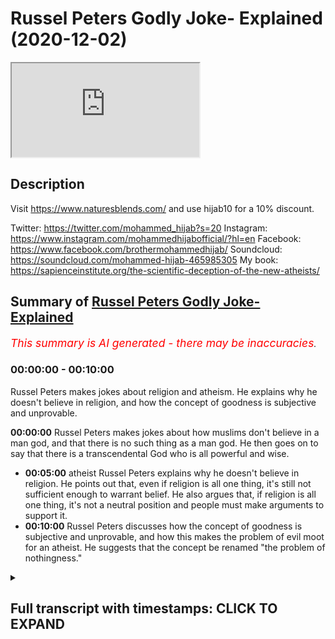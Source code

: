 # Russel Peters Godly Joke- Explained (2020-12-02)

<iframe loading='lazy' allow='autoplay' src='https://www.youtube.com/embed/LkMx5bmYB2I'></iframe>

## Description

Visit https://www.naturesblends.com/ and use hijab10 for a 10% discount. 

Twitter: https://twitter.com/mohammed_hijab?s=20
Instagram: https://www.instagram.com/mohammedhijabofficial/?hl=en
Facebook: https://www.facebook.com/brothermohammedhijab/
Soundcloud: https://soundcloud.com/mohammed-hijab-465985305
My book: https://sapienceinstitute.org/the-scientific-deception-of-the-new-atheists/

## Summary of [Russel Peters Godly Joke- Explained](https://www.youtube.com/watch?v=LkMx5bmYB2I)


*<span style="color:red; font-size:125%">This summary is AI generated - there may be inaccuracies</span>. [](/)*

### <a onclick="modifyYTiframeseektime('0')">00:00:00</a> - <a onclick="modifyYTiframeseektime('600')">00:10:00</a>

 Russel Peters makes jokes about religion and atheism. He explains why he doesn't believe in religion, and how the concept of goodness is subjective and unprovable.

**<a onclick="modifyYTiframeseektime('0')">00:00:00</a>** Russel Peters makes jokes about how muslims don't believe in a man god, and that there is no such thing as a man god. He then goes on to say that there is a transcendental God who is all powerful and wise.
* **<a onclick="modifyYTiframeseektime('300')">00:05:00</a>**  atheist Russel Peters explains why he doesn't believe in religion. He points out that, even if religion is all one thing, it's still not sufficient enough to warrant belief. He also argues that, if religion is all one thing, it's not a neutral position and people must make arguments to support it.
* **<a onclick="modifyYTiframeseektime('600')">00:10:00</a>** Russel Peters discusses how the concept of goodness is subjective and unprovable, and how this makes the problem of evil moot for an atheist. He suggests that the concept be renamed "the problem of nothingness."

<details><summary><h2>Full transcript with timestamps: CLICK TO EXPAND</h2></summary>

<a onclick="modifyYTiframeseektime('5')">0:00:05</a> is the hijab 10  
<a onclick="modifyYTiframeseektime('7')">0:00:07</a> discount code for 10 discount on a wide  
<a onclick="modifyYTiframeseektime('9')">0:00:09</a> range of products including  
<a onclick="modifyYTiframeseektime('11')">0:00:11</a> premium ethiopian black seed products  
<a onclick="modifyYTiframeseektime('13')">0:00:13</a> assalamu alaikum warahmatullahi  
<a onclick="modifyYTiframeseektime('20')">0:00:20</a> yes there is something different yes  
<a onclick="modifyYTiframeseektime('22')">0:00:22</a> there is something unusual  
<a onclick="modifyYTiframeseektime('24')">0:00:24</a> yes there is something that might be a  
<a onclick="modifyYTiframeseektime('26')">0:00:26</a> little bit irritating but don't worry  
<a onclick="modifyYTiframeseektime('28')">0:00:28</a> we'll get rid of ali dawa  
<a onclick="modifyYTiframeseektime('33')">0:00:33</a> today guys what we're going to be doing  
<a onclick="modifyYTiframeseektime('35')">0:00:35</a> is we're going to be responding to some  
<a onclick="modifyYTiframeseektime('37')">0:00:37</a> of the comments made by  
<a onclick="modifyYTiframeseektime('38')">0:00:38</a> a comedian by the name of russell peters  
<a onclick="modifyYTiframeseektime('41')">0:00:41</a> so let's see some of his comments ali  
<a onclick="modifyYTiframeseektime('43')">0:00:43</a> and let's uh comment on those  
<a onclick="modifyYTiframeseektime('45')">0:00:45</a> okay let's do that inshallah yeah okay  
<a onclick="modifyYTiframeseektime('48')">0:00:48</a> so this video was sent to me by brother  
<a onclick="modifyYTiframeseektime('49')">0:00:49</a> and i thought  
<a onclick="modifyYTiframeseektime('51')">0:00:51</a> let's go for inshallah because he's  
<a onclick="modifyYTiframeseektime('52')">0:00:52</a> claimed to be an atheist  
<a onclick="modifyYTiframeseektime('54')">0:00:54</a> really well yeah because he was  
<a onclick="modifyYTiframeseektime('55')">0:00:55</a> essentially an atheist i am as well  
<a onclick="modifyYTiframeseektime('57')">0:00:57</a> yeah you ready yeah uh and he really  
<a onclick="modifyYTiframeseektime('60')">0:01:00</a> you know i remember this one routine  
<a onclick="modifyYTiframeseektime('62')">0:01:02</a> about the you know  
<a onclick="modifyYTiframeseektime('64')">0:01:04</a> whenever you go to a funeral at some  
<a onclick="modifyYTiframeseektime('66')">0:01:06</a> point someone's gonna say  
<a onclick="modifyYTiframeseektime('68')">0:01:08</a> i know he's up there looking down at us  
<a onclick="modifyYTiframeseektime('69')">0:01:09</a> and smiling yeah  
<a onclick="modifyYTiframeseektime('71')">0:01:11</a> you know i was like there is no up there  
<a onclick="modifyYTiframeseektime('73')">0:01:13</a> yeah he's he's probably down there  
<a onclick="modifyYTiframeseektime('75')">0:01:15</a> looking up at us religion has  
<a onclick="modifyYTiframeseektime('79')">0:01:19</a> convinced that there's an invisible man  
<a onclick="modifyYTiframeseektime('81')">0:01:21</a> and is living in the sky exactly  
<a onclick="modifyYTiframeseektime('82')">0:01:22</a> he's watching everything you do but he's  
<a onclick="modifyYTiframeseektime('84')">0:01:24</a> particularly keen on what you do with  
<a onclick="modifyYTiframeseektime('85')">0:01:25</a> your penis  
<a onclick="modifyYTiframeseektime('86')">0:01:26</a> okay let's take a step at a time yeah  
<a onclick="modifyYTiframeseektime('89')">0:01:29</a> yeah so  
<a onclick="modifyYTiframeseektime('90')">0:01:30</a> what i'm starting to realize is this  
<a onclick="modifyYTiframeseektime('91')">0:01:31</a> year so we know in the west for example  
<a onclick="modifyYTiframeseektime('94')">0:01:34</a> a lot of people have turned their back  
<a onclick="modifyYTiframeseektime('96')">0:01:36</a> to christianity yeah due to secularism  
<a onclick="modifyYTiframeseektime('98')">0:01:38</a> and  
<a onclick="modifyYTiframeseektime('98')">0:01:38</a> or the i think what they do a lot of  
<a onclick="modifyYTiframeseektime('101')">0:01:41</a> people do is like  
<a onclick="modifyYTiframeseektime('102')">0:01:42</a> they have a bad experience i think this  
<a onclick="modifyYTiframeseektime('104')">0:01:44</a> is human psychology they have a bad  
<a onclick="modifyYTiframeseektime('105')">0:01:45</a> experience with something  
<a onclick="modifyYTiframeseektime('106')">0:01:46</a> and then they paint everybody the same  
<a onclick="modifyYTiframeseektime('108')">0:01:48</a> so i think where he's coming from is  
<a onclick="modifyYTiframeseektime('110')">0:01:50</a> like it's the same thing because we hear  
<a onclick="modifyYTiframeseektime('111')">0:01:51</a> over and over again with atheists  
<a onclick="modifyYTiframeseektime('112')">0:01:52</a> oh yeah you guys believe in a man in the  
<a onclick="modifyYTiframeseektime('114')">0:01:54</a> sky well that's not really the case  
<a onclick="modifyYTiframeseektime('116')">0:01:56</a> as muslims do we believe in a man in the  
<a onclick="modifyYTiframeseektime('118')">0:01:58</a> sky or this  
<a onclick="modifyYTiframeseektime('120')">0:02:00</a> invisible being or etc because it's  
<a onclick="modifyYTiframeseektime('122')">0:02:02</a> something islamically  
<a onclick="modifyYTiframeseektime('123')">0:02:03</a> we actually laugh at you know we say  
<a onclick="modifyYTiframeseektime('125')">0:02:05</a> look this is actually nonsense  
<a onclick="modifyYTiframeseektime('127')">0:02:07</a> so what would you say to it let's let's  
<a onclick="modifyYTiframeseektime('129')">0:02:09</a> let's imagine russell peters is watching  
<a onclick="modifyYTiframeseektime('131')">0:02:11</a> this  
<a onclick="modifyYTiframeseektime('131')">0:02:11</a> right what would you say to him do you  
<a onclick="modifyYTiframeseektime('133')">0:02:13</a> as a muslim believe in a man in the sky  
<a onclick="modifyYTiframeseektime('136')">0:02:16</a> well if that's the god he doesn't  
<a onclick="modifyYTiframeseektime('137')">0:02:17</a> believe in then that's the god we all  
<a onclick="modifyYTiframeseektime('139')">0:02:19</a> don't believe in as muslims as well  
<a onclick="modifyYTiframeseektime('140')">0:02:20</a> yeah i mean right i mean  
<a onclick="modifyYTiframeseektime('144')">0:02:24</a> you know people don't realize that when  
<a onclick="modifyYTiframeseektime('146')">0:02:26</a> you come into islam you say two things  
<a onclick="modifyYTiframeseektime('148')">0:02:28</a> you say  
<a onclick="modifyYTiframeseektime('152')">0:02:32</a> and then obviously  
<a onclick="modifyYTiframeseektime('155')">0:02:35</a> so i testify that there's no god worthy  
<a onclick="modifyYTiframeseektime('158')">0:02:38</a> of worship  
<a onclick="modifyYTiframeseektime('159')">0:02:39</a> except for allah and that muhammad is  
<a onclick="modifyYTiframeseektime('160')">0:02:40</a> his messenger but the first part of that  
<a onclick="modifyYTiframeseektime('162')">0:02:42</a> is a negation  
<a onclick="modifyYTiframeseektime('164')">0:02:44</a> right so there is no god  
<a onclick="modifyYTiframeseektime('167')">0:02:47</a> worthy of worship except for allah right  
<a onclick="modifyYTiframeseektime('171')">0:02:51</a> so this negation actually cancels out  
<a onclick="modifyYTiframeseektime('174')">0:02:54</a> all anthropomorphic understandings of  
<a onclick="modifyYTiframeseektime('177')">0:02:57</a> god meaning so it's not right he can  
<a onclick="modifyYTiframeseektime('178')">0:02:58</a> come the same  
<a onclick="modifyYTiframeseektime('179')">0:02:59</a> or are you saying that you don't believe  
<a onclick="modifyYTiframeseektime('181')">0:03:01</a> in any other man gods  
<a onclick="modifyYTiframeseektime('182')">0:03:02</a> but the man good we don't believe in a  
<a onclick="modifyYTiframeseektime('184')">0:03:04</a> man god okay so we don't we don't  
<a onclick="modifyYTiframeseektime('185')">0:03:05</a> believe in any man god right because  
<a onclick="modifyYTiframeseektime('187')">0:03:07</a> you're special we don't believe in so no  
<a onclick="modifyYTiframeseektime('189')">0:03:09</a> man gods but our man god is different  
<a onclick="modifyYTiframeseektime('192')">0:03:12</a> no we don't believe in any man can be  
<a onclick="modifyYTiframeseektime('194')">0:03:14</a> god in fact  
<a onclick="modifyYTiframeseektime('195')">0:03:15</a> we don't think it's intelligible  
<a onclick="modifyYTiframeseektime('196')">0:03:16</a> conceivable or pardonable  
<a onclick="modifyYTiframeseektime('199')">0:03:19</a> that we can point at any man with a date  
<a onclick="modifyYTiframeseektime('201')">0:03:21</a> of birth and say that that  
<a onclick="modifyYTiframeseektime('202')">0:03:22</a> man is god okay i mean you're right  
<a onclick="modifyYTiframeseektime('204')">0:03:24</a> edward  
<a onclick="modifyYTiframeseektime('205')">0:03:25</a> so anyone with a date of birth that you  
<a onclick="modifyYTiframeseektime('207')">0:03:27</a> look at and you point to that person  
<a onclick="modifyYTiframeseektime('209')">0:03:29</a> yes we can't point to anybody like that  
<a onclick="modifyYTiframeseektime('211')">0:03:31</a> and say that that person is god because  
<a onclick="modifyYTiframeseektime('213')">0:03:33</a> god is by definition pre-eternal  
<a onclick="modifyYTiframeseektime('216')">0:03:36</a> and post-eternal god is the necessary  
<a onclick="modifyYTiframeseektime('219')">0:03:39</a> being  
<a onclick="modifyYTiframeseektime('220')">0:03:40</a> the sovereign  
<a onclick="modifyYTiframeseektime('224')">0:03:44</a> i made a joke it just went over there i  
<a onclick="modifyYTiframeseektime('225')">0:03:45</a> called edward i called you edward  
<a onclick="modifyYTiframeseektime('228')">0:03:48</a> because you used such a sophisticated  
<a onclick="modifyYTiframeseektime('230')">0:03:50</a> language and you sounded like an edward  
<a onclick="modifyYTiframeseektime('231')">0:03:51</a> i'm sorry  
<a onclick="modifyYTiframeseektime('233')">0:03:53</a> it was a joke that went bad why are you  
<a onclick="modifyYTiframeseektime('234')">0:03:54</a> saying that you know  
<a onclick="modifyYTiframeseektime('236')">0:03:56</a> us ethnics can't say clever  
<a onclick="modifyYTiframeseektime('242')">0:04:02</a> so um yeah it's not possible that so  
<a onclick="modifyYTiframeseektime('245')">0:04:05</a> we don't look at any human being and say  
<a onclick="modifyYTiframeseektime('246')">0:04:06</a> that's god in fact the quran is candid  
<a onclick="modifyYTiframeseektime('248')">0:04:08</a> about this  
<a onclick="modifyYTiframeseektime('249')">0:04:09</a> issue the quran is unequivocal about the  
<a onclick="modifyYTiframeseektime('251')">0:04:11</a> issue that there is no human being that  
<a onclick="modifyYTiframeseektime('253')">0:04:13</a> can be god  
<a onclick="modifyYTiframeseektime('254')">0:04:14</a> so we also reject that kind of god  
<a onclick="modifyYTiframeseektime('257')">0:04:17</a> with him we're on the same page on that  
<a onclick="modifyYTiframeseektime('259')">0:04:19</a> we'd reject a man god looking up and  
<a onclick="modifyYTiframeseektime('261')">0:04:21</a> pointing out  
<a onclick="modifyYTiframeseektime('261')">0:04:21</a> you know us from the sky whatever it may  
<a onclick="modifyYTiframeseektime('263')">0:04:23</a> be we do believe in a transcendental god  
<a onclick="modifyYTiframeseektime('266')">0:04:26</a> we do believe in a god that is all  
<a onclick="modifyYTiframeseektime('267')">0:04:27</a> powerful or wise or knowledgeable  
<a onclick="modifyYTiframeseektime('270')">0:04:30</a> because we look at the fact that the  
<a onclick="modifyYTiframeseektime('272')">0:04:32</a> universe  
<a onclick="modifyYTiframeseektime('272')">0:04:32</a> is in is finely tuned we look at the  
<a onclick="modifyYTiframeseektime('275')">0:04:35</a> fact that the universe  
<a onclick="modifyYTiframeseektime('276')">0:04:36</a> has laws and we attribute to that a law  
<a onclick="modifyYTiframeseektime('279')">0:04:39</a> maker  
<a onclick="modifyYTiframeseektime('280')">0:04:40</a> yeah that's as simple as that really we  
<a onclick="modifyYTiframeseektime('281')">0:04:41</a> attribute a lawmaker with intelligence  
<a onclick="modifyYTiframeseektime('284')">0:04:44</a> uh with power and it's not the case i'm  
<a onclick="modifyYTiframeseektime('287')">0:04:47</a> a new atheist and he's really kind of  
<a onclick="modifyYTiframeseektime('288')">0:04:48</a> regurgitating new atheist jargon here  
<a onclick="modifyYTiframeseektime('290')">0:04:50</a> they usually straw man religion before  
<a onclick="modifyYTiframeseektime('293')">0:04:53</a> they can  
<a onclick="modifyYTiframeseektime('293')">0:04:53</a> try and attack it these conceptions of  
<a onclick="modifyYTiframeseektime('296')">0:04:56</a> god is something we don't accept  
<a onclick="modifyYTiframeseektime('297')">0:04:57</a> exactly i might go to church and i'd be  
<a onclick="modifyYTiframeseektime('299')">0:04:59</a> like doesn't add up to me in here  
<a onclick="modifyYTiframeseektime('301')">0:05:01</a> just something seems off and  
<a onclick="modifyYTiframeseektime('304')">0:05:04</a> and i had questions and you weren't  
<a onclick="modifyYTiframeseektime('306')">0:05:06</a> allowed to ask questions  
<a onclick="modifyYTiframeseektime('308')">0:05:08</a> and i'm like well that seems a little  
<a onclick="modifyYTiframeseektime('310')">0:05:10</a> odd okay so  
<a onclick="modifyYTiframeseektime('312')">0:05:12</a> asking questions maybe he's talking  
<a onclick="modifyYTiframeseektime('314')">0:05:14</a> about  
<a onclick="modifyYTiframeseektime('316')">0:05:16</a> christianity um god knows  
<a onclick="modifyYTiframeseektime('319')">0:05:19</a> medieval times where you know they were  
<a onclick="modifyYTiframeseektime('322')">0:05:22</a> i found a mistake in  
<a onclick="modifyYTiframeseektime('323')">0:05:23</a> burning people who are involved in  
<a onclick="modifyYTiframeseektime('324')">0:05:24</a> science and all these kind of things  
<a onclick="modifyYTiframeseektime('326')">0:05:26</a> so is he coming from the angle where  
<a onclick="modifyYTiframeseektime('328')">0:05:28</a> he's saying well hold on a second i want  
<a onclick="modifyYTiframeseektime('329')">0:05:29</a> to ask questions you don't even allow me  
<a onclick="modifyYTiframeseektime('330')">0:05:30</a> to ask questions then you want me to  
<a onclick="modifyYTiframeseektime('331')">0:05:31</a> believe in that  
<a onclick="modifyYTiframeseektime('332')">0:05:32</a> to be fair even to christianity i don't  
<a onclick="modifyYTiframeseektime('333')">0:05:33</a> even think it's like i wouldn't even  
<a onclick="modifyYTiframeseektime('335')">0:05:35</a> characterize it like that you know  
<a onclick="modifyYTiframeseektime('337')">0:05:37</a> obviously people point out to galileo as  
<a onclick="modifyYTiframeseektime('340')">0:05:40</a> um but most historians of science they  
<a onclick="modifyYTiframeseektime('342')">0:05:42</a> don't see that as  
<a onclick="modifyYTiframeseektime('343')">0:05:43</a> because he said we spoke of the  
<a onclick="modifyYTiframeseektime('345')">0:05:45</a> heliocentric model there's a lot more  
<a onclick="modifyYTiframeseektime('347')">0:05:47</a> that came into it  
<a onclick="modifyYTiframeseektime('348')">0:05:48</a> i don't think any rational actor in the  
<a onclick="modifyYTiframeseektime('350')">0:05:50</a> world doesn't allow  
<a onclick="modifyYTiframeseektime('352')">0:05:52</a> or a community of rational people don't  
<a onclick="modifyYTiframeseektime('354')">0:05:54</a> allow questions to be asked  
<a onclick="modifyYTiframeseektime('356')">0:05:56</a> certain things would be even christians  
<a onclick="modifyYTiframeseektime('357')">0:05:57</a> and jews and muslims  
<a onclick="modifyYTiframeseektime('359')">0:05:59</a> religious people we have been asking  
<a onclick="modifyYTiframeseektime('360')">0:06:00</a> critical questions for  
<a onclick="modifyYTiframeseektime('362')">0:06:02</a> god god knows how long that is so i  
<a onclick="modifyYTiframeseektime('365')">0:06:05</a> don't even accept his anecdote as  
<a onclick="modifyYTiframeseektime('367')">0:06:07</a> generalizable right it's sometimes it  
<a onclick="modifyYTiframeseektime('369')">0:06:09</a> can be true that okay well maybe he's  
<a onclick="modifyYTiframeseektime('371')">0:06:11</a> asked some certain questions about the  
<a onclick="modifyYTiframeseektime('372')">0:06:12</a> trinity or certain question about the  
<a onclick="modifyYTiframeseektime('374')">0:06:14</a> man god  
<a onclick="modifyYTiframeseektime('374')">0:06:14</a> and he wasn't given a satisfactory  
<a onclick="modifyYTiframeseektime('376')">0:06:16</a> answer and we don't think christianity  
<a onclick="modifyYTiframeseektime('378')">0:06:18</a> has satisfactory answers for those  
<a onclick="modifyYTiframeseektime('380')">0:06:20</a> questions because remember they do  
<a onclick="modifyYTiframeseektime('381')">0:06:21</a> believe in a man god  
<a onclick="modifyYTiframeseektime('382')">0:06:22</a> but once again we shouldn't kind of  
<a onclick="modifyYTiframeseektime('384')">0:06:24</a> superimpose christian ideas on islam  
<a onclick="modifyYTiframeseektime('387')">0:06:27</a> and that's what i think he's done he  
<a onclick="modifyYTiframeseektime('388')">0:06:28</a> said religion is all one thing  
<a onclick="modifyYTiframeseektime('390')">0:06:30</a> um and basically it's all it's all one  
<a onclick="modifyYTiframeseektime('393')">0:06:33</a> kind of thing and  
<a onclick="modifyYTiframeseektime('394')">0:06:34</a> it's it's really not so he's not being  
<a onclick="modifyYTiframeseektime('396')">0:06:36</a> sophisticated in his response here  
<a onclick="modifyYTiframeseektime('397')">0:06:37</a> yeah exactly you know i think i think  
<a onclick="modifyYTiframeseektime('399')">0:06:39</a> sometimes i believe some certain  
<a onclick="modifyYTiframeseektime('401')">0:06:41</a> atheists they  
<a onclick="modifyYTiframeseektime('402')">0:06:42</a> they're looking for an excuse not to  
<a onclick="modifyYTiframeseektime('404')">0:06:44</a> believe and they  
<a onclick="modifyYTiframeseektime('405')">0:06:45</a> have one bad experience and they'll be  
<a onclick="modifyYTiframeseektime('406')">0:06:46</a> like okay i'll hold onto this for the  
<a onclick="modifyYTiframeseektime('407')">0:06:47</a> rest of my life if anybody asks me why  
<a onclick="modifyYTiframeseektime('408')">0:06:48</a> not  
<a onclick="modifyYTiframeseektime('409')">0:06:49</a> oh this is the reason why and sometimes  
<a onclick="modifyYTiframeseektime('411')">0:06:51</a> fooling yourself you know because then  
<a onclick="modifyYTiframeseektime('412')">0:06:52</a> they the signs of god around you let's  
<a onclick="modifyYTiframeseektime('414')">0:06:54</a> suppose christianity or whether they  
<a onclick="modifyYTiframeseektime('415')">0:06:55</a> didn't  
<a onclick="modifyYTiframeseektime('416')">0:06:56</a> tell you uh like for example you know  
<a onclick="modifyYTiframeseektime('417')">0:06:57</a> how many people we know that came to  
<a onclick="modifyYTiframeseektime('418')">0:06:58</a> islam yeah in the church they didn't let  
<a onclick="modifyYTiframeseektime('419')">0:06:59</a> me ask they didn't go and say okay i'm  
<a onclick="modifyYTiframeseektime('420')">0:07:00</a> to be an atheist they said no  
<a onclick="modifyYTiframeseektime('422')">0:07:02</a> there has to be a creator it's just this  
<a onclick="modifyYTiframeseektime('423')">0:07:03</a> doesn't make sense to me they're not  
<a onclick="modifyYTiframeseektime('425')">0:07:05</a> allowing me to ask questions okay i'll  
<a onclick="modifyYTiframeseektime('426')">0:07:06</a> go to another church and ask questions  
<a onclick="modifyYTiframeseektime('427')">0:07:07</a> it's not sufficient enough  
<a onclick="modifyYTiframeseektime('428')">0:07:08</a> you don't just hold that on and be like  
<a onclick="modifyYTiframeseektime('430')">0:07:10</a> okay i think it's like a card that you  
<a onclick="modifyYTiframeseektime('432')">0:07:12</a> use where  
<a onclick="modifyYTiframeseektime('432')">0:07:12</a> you make your nest feel better and be  
<a onclick="modifyYTiframeseektime('434')">0:07:14</a> like no no you know i seek the truth  
<a onclick="modifyYTiframeseektime('436')">0:07:16</a> they didn't give me so  
<a onclick="modifyYTiframeseektime('437')">0:07:17</a> i'm just going to live my life how i  
<a onclick="modifyYTiframeseektime('438')">0:07:18</a> want to see good point  
<a onclick="modifyYTiframeseektime('441')">0:07:21</a> because the the signs of allah you know  
<a onclick="modifyYTiframeseektime('443')">0:07:23</a> verses over versus what it talks about  
<a onclick="modifyYTiframeseektime('445')">0:07:25</a> even  
<a onclick="modifyYTiframeseektime('445')">0:07:25</a> in your own self you know if you're not  
<a onclick="modifyYTiframeseektime('447')">0:07:27</a> going to question that i don't know man  
<a onclick="modifyYTiframeseektime('449')">0:07:29</a> i feel you i'm an atheist myself yeah i  
<a onclick="modifyYTiframeseektime('451')">0:07:31</a> mean i was probably a jew at some point  
<a onclick="modifyYTiframeseektime('452')">0:07:32</a> i was raised jewish actually yeah i was  
<a onclick="modifyYTiframeseektime('454')">0:07:34</a> raised jewish but at one point i mean i  
<a onclick="modifyYTiframeseektime('455')">0:07:35</a> haven't gone to a synagogue and  
<a onclick="modifyYTiframeseektime('457')">0:07:37</a> he paused it just one thing i he says  
<a onclick="modifyYTiframeseektime('459')">0:07:39</a> you're probably a jew at one point so  
<a onclick="modifyYTiframeseektime('461')">0:07:41</a> i think there's an assumption here which  
<a onclick="modifyYTiframeseektime('462')">0:07:42</a> is that whenever he thinks that  
<a onclick="modifyYTiframeseektime('465')">0:07:45</a> socialization can only happen towards  
<a onclick="modifyYTiframeseektime('467')">0:07:47</a> religion and you can't be socialized  
<a onclick="modifyYTiframeseektime('468')">0:07:48</a> into atheism  
<a onclick="modifyYTiframeseektime('470')">0:07:50</a> you know to be honest one time i'll tell  
<a onclick="modifyYTiframeseektime('471')">0:07:51</a> you something interesting right um  
<a onclick="modifyYTiframeseektime('474')">0:07:54</a> i was doing something when i was working  
<a onclick="modifyYTiframeseektime('475')">0:07:55</a> as a teacher i was asking the kids in my  
<a onclick="modifyYTiframeseektime('478')">0:07:58</a> classroom  
<a onclick="modifyYTiframeseektime('479')">0:07:59</a> i was asking them if they knew what  
<a onclick="modifyYTiframeseektime('480')">0:08:00</a> atheism was and if they knew what  
<a onclick="modifyYTiframeseektime('482')">0:08:02</a> christianity was and  
<a onclick="modifyYTiframeseektime('483')">0:08:03</a> all those things because there were key  
<a onclick="modifyYTiframeseektime('484')">0:08:04</a> terms right and then i asked follow-up  
<a onclick="modifyYTiframeseektime('486')">0:08:06</a> questions who would identify as an  
<a onclick="modifyYTiframeseektime('487')">0:08:07</a> atheist who'd identifies  
<a onclick="modifyYTiframeseektime('489')">0:08:09</a> uh christian who and so on and i would  
<a onclick="modifyYTiframeseektime('492')">0:08:12</a> say the majority of kids in the  
<a onclick="modifyYTiframeseektime('493')">0:08:13</a> classroom put their hands up  
<a onclick="modifyYTiframeseektime('495')">0:08:15</a> in identifying as an atheist then i said  
<a onclick="modifyYTiframeseektime('497')">0:08:17</a> what is atheism and those same kids  
<a onclick="modifyYTiframeseektime('499')">0:08:19</a> that put their hands up when when i  
<a onclick="modifyYTiframeseektime('501')">0:08:21</a> asked them what is atheism  
<a onclick="modifyYTiframeseektime('503')">0:08:23</a> sorry what would you identify as they  
<a onclick="modifyYTiframeseektime('506')">0:08:26</a> didn't know what atheism  
<a onclick="modifyYTiframeseektime('507')">0:08:27</a> entailed in in even a basic way  
<a onclick="modifyYTiframeseektime('510')">0:08:30</a> so you can be socialized into atheism  
<a onclick="modifyYTiframeseektime('512')">0:08:32</a> just as you can be socialized into  
<a onclick="modifyYTiframeseektime('513')">0:08:33</a> christianity  
<a onclick="modifyYTiframeseektime('514')">0:08:34</a> it's it's this um this idea of  
<a onclick="modifyYTiframeseektime('517')">0:08:37</a> neutrality has to be argued for  
<a onclick="modifyYTiframeseektime('519')">0:08:39</a> if you want to say that well atheism is  
<a onclick="modifyYTiframeseektime('521')">0:08:41</a> a neutral  
<a onclick="modifyYTiframeseektime('523')">0:08:43</a> thing yeah but you have to argue that  
<a onclick="modifyYTiframeseektime('524')">0:08:44</a> that is the case are people born  
<a onclick="modifyYTiframeseektime('526')">0:08:46</a> believing in atheism because  
<a onclick="modifyYTiframeseektime('528')">0:08:48</a> actually there were studies was it was  
<a onclick="modifyYTiframeseektime('530')">0:08:50</a> oxford university yeah  
<a onclick="modifyYTiframeseektime('531')">0:08:51</a> 2011 the anthropological society they  
<a onclick="modifyYTiframeseektime('533')">0:08:53</a> said that most people are born believing  
<a onclick="modifyYTiframeseektime('535')">0:08:55</a> in high power  
<a onclick="modifyYTiframeseektime('536')">0:08:56</a> so so we can say the neutral position is  
<a onclick="modifyYTiframeseektime('537')">0:08:57</a> you're all believers right but  
<a onclick="modifyYTiframeseektime('539')">0:08:59</a> as an intellectual position as an  
<a onclick="modifyYTiframeseektime('540')">0:09:00</a> intellectual position we both have to  
<a onclick="modifyYTiframeseektime('542')">0:09:02</a> make arguments  
<a onclick="modifyYTiframeseektime('543')">0:09:03</a> we have to show why that is the neutral  
<a onclick="modifyYTiframeseektime('544')">0:09:04</a> position but he hasn't done that he  
<a onclick="modifyYTiframeseektime('546')">0:09:06</a> assumes that to be the case  
<a onclick="modifyYTiframeseektime('548')">0:09:08</a> yeah but he hasn't shown any evidence  
<a onclick="modifyYTiframeseektime('549')">0:09:09</a> for it yeah exactly it's true very very  
<a onclick="modifyYTiframeseektime('551')">0:09:11</a> important  
<a onclick="modifyYTiframeseektime('552')">0:09:12</a> but my whole goal is just listen at the  
<a onclick="modifyYTiframeseektime('554')">0:09:14</a> end of the day  
<a onclick="modifyYTiframeseektime('555')">0:09:15</a> did i do good things and nice things for  
<a onclick="modifyYTiframeseektime('557')">0:09:17</a> people when i was here that's all i care  
<a onclick="modifyYTiframeseektime('559')">0:09:19</a> about yeah  
<a onclick="modifyYTiframeseektime('560')">0:09:20</a> and i think we can end on this point  
<a onclick="modifyYTiframeseektime('561')">0:09:21</a> here this what he just mentioned did i  
<a onclick="modifyYTiframeseektime('563')">0:09:23</a> do good things that's what i care about  
<a onclick="modifyYTiframeseektime('567')">0:09:27</a> we've discussed this before what's good  
<a onclick="modifyYTiframeseektime('568')">0:09:28</a> thing good who defines what goodness is  
<a onclick="modifyYTiframeseektime('570')">0:09:30</a> good who does who do you prioritize  
<a onclick="modifyYTiframeseektime('572')">0:09:32</a> being good too right and if we think  
<a onclick="modifyYTiframeseektime('574')">0:09:34</a> about in our  
<a onclick="modifyYTiframeseektime('575')">0:09:35</a> sense like we live here and on this  
<a onclick="modifyYTiframeseektime('576')">0:09:36</a> planet on this earth  
<a onclick="modifyYTiframeseektime('578')">0:09:38</a> being good i think what would you say  
<a onclick="modifyYTiframeseektime('580')">0:09:40</a> who should you be the most kind to  
<a onclick="modifyYTiframeseektime('582')">0:09:42</a> let's let's put it like who would you  
<a onclick="modifyYTiframeseektime('583')">0:09:43</a> say you should be the most kind to who  
<a onclick="modifyYTiframeseektime('584')">0:09:44</a> deserves your  
<a onclick="modifyYTiframeseektime('585')">0:09:45</a> most gratitude and kindness and for you  
<a onclick="modifyYTiframeseektime('587')">0:09:47</a> to obey like  
<a onclick="modifyYTiframeseektime('588')">0:09:48</a> let's not let's particularly got out the  
<a onclick="modifyYTiframeseektime('590')">0:09:50</a> picture for a second who would you say  
<a onclick="modifyYTiframeseektime('591')">0:09:51</a> like  
<a onclick="modifyYTiframeseektime('592')">0:09:52</a> me i was like my parents okay yeah and  
<a onclick="modifyYTiframeseektime('594')">0:09:54</a> then uh maybe after that  
<a onclick="modifyYTiframeseektime('596')">0:09:56</a> i don't know maybe my brother i don't  
<a onclick="modifyYTiframeseektime('597')">0:09:57</a> know maybe then my wife or my kids i  
<a onclick="modifyYTiframeseektime('599')">0:09:59</a> don't know yeah  
<a onclick="modifyYTiframeseektime('600')">0:10:00</a> there's hierarchy yeah because you know  
<a onclick="modifyYTiframeseektime('601')">0:10:01</a> okay well the thing is we believe in a  
<a onclick="modifyYTiframeseektime('603')">0:10:03</a> creator  
<a onclick="modifyYTiframeseektime('604')">0:10:04</a> then the definition a lot of people come  
<a onclick="modifyYTiframeseektime('607')">0:10:07</a> and ask this question okay you know  
<a onclick="modifyYTiframeseektime('608')">0:10:08</a> mother teresa where she going to go i'm  
<a onclick="modifyYTiframeseektime('610')">0:10:10</a> like look if you understand what shirk  
<a onclick="modifyYTiframeseektime('611')">0:10:11</a> is  
<a onclick="modifyYTiframeseektime('612')">0:10:12</a> and what the what shirk means if you are  
<a onclick="modifyYTiframeseektime('615')">0:10:15</a> good to everybody if ali dawa is good to  
<a onclick="modifyYTiframeseektime('617')">0:10:17</a> everyone charitable everybody loves  
<a onclick="modifyYTiframeseektime('618')">0:10:18</a> alidawah his child children he helps  
<a onclick="modifyYTiframeseektime('620')">0:10:20</a> everybody  
<a onclick="modifyYTiframeseektime('621')">0:10:21</a> when he goes home he insults his mom he  
<a onclick="modifyYTiframeseektime('622')">0:10:22</a> beats his mom up is ali dawa a good  
<a onclick="modifyYTiframeseektime('624')">0:10:24</a> person  
<a onclick="modifyYTiframeseektime('625')">0:10:25</a> everyone's going to say no hold on a  
<a onclick="modifyYTiframeseektime('627')">0:10:27</a> second i'm good to everybody then how do  
<a onclick="modifyYTiframeseektime('629')">0:10:29</a> you expect the treatment of entering  
<a onclick="modifyYTiframeseektime('630')">0:10:30</a> paradise in the hereafter when you're  
<a onclick="modifyYTiframeseektime('631')">0:10:31</a> going to go to god and say god i was  
<a onclick="modifyYTiframeseektime('632')">0:10:32</a> good to every  
<a onclick="modifyYTiframeseektime('633')">0:10:33</a> everyone i was good to but you  
<a onclick="modifyYTiframeseektime('635')">0:10:35</a> disobeying the commandments  
<a onclick="modifyYTiframeseektime('637')">0:10:37</a> of allah um and not acknowledging him  
<a onclick="modifyYTiframeseektime('640')">0:10:40</a> and not  
<a onclick="modifyYTiframeseektime('641')">0:10:41</a> maybe some some people who hate god then  
<a onclick="modifyYTiframeseektime('643')">0:10:43</a> how are you a good person i think we  
<a onclick="modifyYTiframeseektime('645')">0:10:45</a> need to understand the redefine what is  
<a onclick="modifyYTiframeseektime('647')">0:10:47</a> good  
<a onclick="modifyYTiframeseektime('647')">0:10:47</a> well it's a good point i mean at the end  
<a onclick="modifyYTiframeseektime('649')">0:10:49</a> of the day like you say um  
<a onclick="modifyYTiframeseektime('651')">0:10:51</a> goodness is a metaphysic it's not  
<a onclick="modifyYTiframeseektime('652')">0:10:52</a> something which is empirically uh  
<a onclick="modifyYTiframeseektime('654')">0:10:54</a> justified  
<a onclick="modifyYTiframeseektime('654')">0:10:54</a> you can't put goodness under a  
<a onclick="modifyYTiframeseektime('656')">0:10:56</a> microscope and so  
<a onclick="modifyYTiframeseektime('658')">0:10:58</a> yeah you can't put goodness under from  
<a onclick="modifyYTiframeseektime('659')">0:10:59</a> his point of view goodness doesn't exist  
<a onclick="modifyYTiframeseektime('662')">0:11:02</a> if you're a materialist naturalist  
<a onclick="modifyYTiframeseektime('664')">0:11:04</a> materialist okay  
<a onclick="modifyYTiframeseektime('665')">0:11:05</a> atheist you can't actually talk about  
<a onclick="modifyYTiframeseektime('668')">0:11:08</a> morality in any meaningful objectively  
<a onclick="modifyYTiframeseektime('671')">0:11:11</a> objectively meaningful way because you  
<a onclick="modifyYTiframeseektime('673')">0:11:13</a> can't put morality under a microscope  
<a onclick="modifyYTiframeseektime('675')">0:11:15</a> and so goodness is going to be totally  
<a onclick="modifyYTiframeseektime('678')">0:11:18</a> subjective  
<a onclick="modifyYTiframeseektime('679')">0:11:19</a> it's going to be something which is a  
<a onclick="modifyYTiframeseektime('680')">0:11:20</a> social construct or a cultural construct  
<a onclick="modifyYTiframeseektime('682')">0:11:22</a> of some sort  
<a onclick="modifyYTiframeseektime('683')">0:11:23</a> and therefore something which you  
<a onclick="modifyYTiframeseektime('685')">0:11:25</a> shouldn't be using as an argument  
<a onclick="modifyYTiframeseektime('687')">0:11:27</a> and so that on the flip side as well the  
<a onclick="modifyYTiframeseektime('689')">0:11:29</a> problem of evil becomes redundant for an  
<a onclick="modifyYTiframeseektime('690')">0:11:30</a> atheist because  
<a onclick="modifyYTiframeseektime('691')">0:11:31</a> evil is unprovable it's a metaphysically  
<a onclick="modifyYTiframeseektime('694')">0:11:34</a> unprovable thing  
<a onclick="modifyYTiframeseektime('696')">0:11:36</a> so once again when atheists like this  
<a onclick="modifyYTiframeseektime('699')">0:11:39</a> individual  
<a onclick="modifyYTiframeseektime('700')">0:11:40</a> says mentions goodness and you know  
<a onclick="modifyYTiframeseektime('702')">0:11:42</a> badness if you like you know  
<a onclick="modifyYTiframeseektime('704')">0:11:44</a> is he talking about something which  
<a onclick="modifyYTiframeseektime('705')">0:11:45</a> exists objectively in the real world  
<a onclick="modifyYTiframeseektime('707')">0:11:47</a> and if so how can you prove it you know  
<a onclick="modifyYTiframeseektime('709')">0:11:49</a> demonstrably  
<a onclick="modifyYTiframeseektime('710')">0:11:50</a> how can you show us you know because  
<a onclick="modifyYTiframeseektime('712')">0:11:52</a> it's not empirically uh justified just  
<a onclick="modifyYTiframeseektime('714')">0:11:54</a> in the same way as you would say  
<a onclick="modifyYTiframeseektime('716')">0:11:56</a> god is not something you can put under a  
<a onclick="modifyYTiframeseektime('717')">0:11:57</a> microscope therefore i don't believe him  
<a onclick="modifyYTiframeseektime('719')">0:11:59</a> so if you want to have your cake then  
<a onclick="modifyYTiframeseektime('720')">0:12:00</a> you can't have your cake and eat it both  
<a onclick="modifyYTiframeseektime('722')">0:12:02</a> if you if you want to reject  
<a onclick="modifyYTiframeseektime('723')">0:12:03</a> metaphysical um explanations for for  
<a onclick="modifyYTiframeseektime('726')">0:12:06</a> example why we're here  
<a onclick="modifyYTiframeseektime('727')">0:12:07</a> then also you have to uh reject  
<a onclick="modifyYTiframeseektime('730')">0:12:10</a> metaphysical morality matter  
<a onclick="modifyYTiframeseektime('732')">0:12:12</a> all kinds of metaphysics exactly yeah so  
<a onclick="modifyYTiframeseektime('735')">0:12:15</a> so to be honest instead of calling it  
<a onclick="modifyYTiframeseektime('736')">0:12:16</a> the economy come and call it the problem  
<a onclick="modifyYTiframeseektime('737')">0:12:17</a> of evil can we call it like  
<a onclick="modifyYTiframeseektime('739')">0:12:19</a> the problem of nothingness or the  
<a onclick="modifyYTiframeseektime('740')">0:12:20</a> problem of the atoms because you know if  
<a onclick="modifyYTiframeseektime('742')">0:12:22</a> you think about  
<a onclick="modifyYTiframeseektime('742')">0:12:22</a> you can't come and talk about evil and  
<a onclick="modifyYTiframeseektime('744')">0:12:24</a> good because you're an atheist  
<a onclick="modifyYTiframeseektime('746')">0:12:26</a> so you can't even come to me with the  
<a onclick="modifyYTiframeseektime('747')">0:12:27</a> problem of evil absolutely an atheist  
<a onclick="modifyYTiframeseektime('748')">0:12:28</a> for me  
<a onclick="modifyYTiframeseektime('749')">0:12:29</a> um cannot claim that or you know cannot  
<a onclick="modifyYTiframeseektime('752')">0:12:32</a> prove  
<a onclick="modifyYTiframeseektime('753')">0:12:33</a> that evil or goodness objectively exists  
<a onclick="modifyYTiframeseektime('756')">0:12:36</a> they can't prove that and therefore  
<a onclick="modifyYTiframeseektime('758')">0:12:38</a> using it as an argument against  
<a onclick="modifyYTiframeseektime('760')">0:12:40</a> religion or for atheism or for morality  
<a onclick="modifyYTiframeseektime('763')">0:12:43</a> irreligious morality  
<a onclick="modifyYTiframeseektime('764')">0:12:44</a> is really a redundant it's a moot point  
<a onclick="modifyYTiframeseektime('767')">0:12:47</a> and uh it doesn't get you far  
<a onclick="modifyYTiframeseektime('768')">0:12:48</a> and broken sisters on that note do not  
<a onclick="modifyYTiframeseektime('771')">0:12:51</a> forget to subscribe  
<a onclick="modifyYTiframeseektime('772')">0:12:52</a> to my channel um it's on your channel  
<a onclick="modifyYTiframeseektime('775')">0:12:55</a> i don't know whose channel is going to  
<a onclick="modifyYTiframeseektime('776')">0:12:56</a> be well watch it obviously on your  
<a onclick="modifyYTiframeseektime('777')">0:12:57</a> channel  
<a onclick="modifyYTiframeseektime('778')">0:12:58</a> okay you watch the video on hijab  
<a onclick="modifyYTiframeseektime('779')">0:12:59</a> channel please subscribe to my channel  
<a onclick="modifyYTiframeseektime('781')">0:13:01</a> you're going to do that you're going to  
<a onclick="modifyYTiframeseektime('782')">0:13:02</a> subscribe to his channel so you can  
<a onclick="modifyYTiframeseektime('783')">0:13:03</a> always be bombarded with the most  
<a onclick="modifyYTiframeseektime('785')">0:13:05</a> ridiculous  
<a onclick="modifyYTiframeseektime('786')">0:13:06</a> content until next time assalamu alaikum  
<a onclick="modifyYTiframeseektime('802')">0:13:22</a> you  
</details>